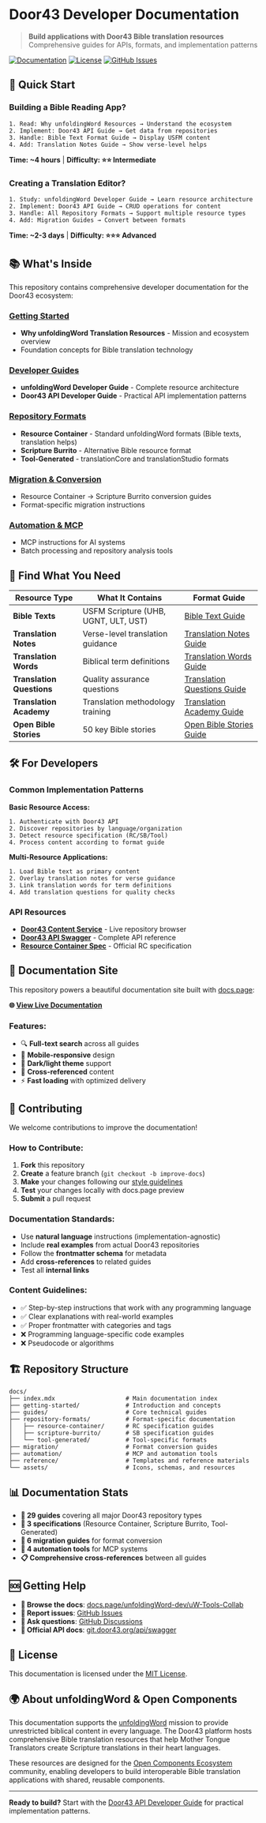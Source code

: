 # Door43 Developer Documentation

> **Build applications with Door43 Bible translation resources**  
> Comprehensive guides for APIs, formats, and implementation patterns

[![Documentation](https://img.shields.io/badge/docs-docs.page-blue)](https://docs.page/unfoldingWord-dev/uW-Tools-Collab)
[![License](https://img.shields.io/badge/license-MIT-green)](LICENSE)
[![GitHub Issues](https://img.shields.io/github/issues/unfoldingWord-dev/uW-Tools-Collab)](https://github.com/unfoldingWord-dev/uW-Tools-Collab/issues)

## 🚀 **Quick Start**

### **Building a Bible Reading App?**
```
1. Read: Why unfoldingWord Resources → Understand the ecosystem
2. Implement: Door43 API Guide → Get data from repositories  
3. Handle: Bible Text Format Guide → Display USFM content
4. Add: Translation Notes Guide → Show verse-level helps
```
**Time: ~4 hours** | **Difficulty: ⭐⭐ Intermediate**

### **Creating a Translation Editor?**
```
1. Study: unfoldingWord Developer Guide → Learn resource architecture
2. Implement: Door43 API Guide → CRUD operations for content
3. Handle: All Repository Formats → Support multiple resource types
4. Add: Migration Guides → Convert between formats
```
**Time: ~2-3 days** | **Difficulty: ⭐⭐⭐ Advanced**

## 📚 **What's Inside**

This repository contains comprehensive developer documentation for the Door43 ecosystem:

### **[Getting Started](docs/getting-started/)**
- **Why unfoldingWord Translation Resources** - Mission and ecosystem overview
- Foundation concepts for Bible translation technology

### **[Developer Guides](docs/guides/)**
- **unfoldingWord Developer Guide** - Complete resource architecture
- **Door43 API Developer Guide** - Practical API implementation patterns

### **[Repository Formats](docs/repository-formats/)**
- **Resource Container** - Standard unfoldingWord formats (Bible texts, translation helps)
- **Scripture Burrito** - Alternative Bible resource format  
- **Tool-Generated** - translationCore and translationStudio formats

### **[Migration & Conversion](docs/migration/)**
- Resource Container → Scripture Burrito conversion guides
- Format-specific migration instructions

### **[Automation & MCP](docs/automation/)**
- MCP instructions for AI systems
- Batch processing and repository analysis tools

## 🎯 **Find What You Need**

| Resource Type | What It Contains | Format Guide |
|---------------|------------------|--------------|
| **Bible Texts** | USFM Scripture (UHB, UGNT, ULT, UST) | [Bible Text Guide](docs/repository-formats/resource-container/bible-text-repositories-guide.mdx) |
| **Translation Notes** | Verse-level translation guidance | [Translation Notes Guide](docs/repository-formats/resource-container/translation-notes-repositories-guide.mdx) |
| **Translation Words** | Biblical term definitions | [Translation Words Guide](docs/repository-formats/resource-container/translation-words-repositories-guide.mdx) |
| **Translation Questions** | Quality assurance questions | [Translation Questions Guide](docs/repository-formats/resource-container/translation-questions-repositories-guide.mdx) |
| **Translation Academy** | Translation methodology training | [Translation Academy Guide](docs/repository-formats/resource-container/translation-academy-repositories-guide.mdx) |
| **Open Bible Stories** | 50 key Bible stories | [Open Bible Stories Guide](docs/repository-formats/resource-container/open-bible-stories-repositories-guide.mdx) |

## 🛠️ **For Developers**

### **Common Implementation Patterns**

**Basic Resource Access:**
```
1. Authenticate with Door43 API
2. Discover repositories by language/organization
3. Detect resource specification (RC/SB/Tool)
4. Process content according to format guide
```

**Multi-Resource Applications:**
```
1. Load Bible text as primary content
2. Overlay translation notes for verse guidance
3. Link translation words for term definitions
4. Add translation questions for quality checks
```

### **API Resources**
- **[Door43 Content Service](https://git.door43.org/)** - Live repository browser
- **[Door43 API Swagger](https://git.door43.org/api/swagger)** - Complete API reference
- **[Resource Container Spec](https://resource-container.readthedocs.io/)** - Official RC specification

## 📖 **Documentation Site**

This repository powers a beautiful documentation site built with [docs.page](https://docs.page/):

**🌐 [View Live Documentation](https://docs.page/unfoldingWord-dev/uW-Tools-Collab)**

### **Features:**
- 🔍 **Full-text search** across all guides
- 📱 **Mobile-responsive** design
- 🌙 **Dark/light theme** support
- 🔗 **Cross-referenced** content
- ⚡ **Fast loading** with optimized delivery

## 🤝 **Contributing**

We welcome contributions to improve the documentation!

### **How to Contribute:**

1. **Fork** this repository
2. **Create** a feature branch (`git checkout -b improve-docs`)
3. **Make** your changes following our [style guidelines](docs/assets/frontmatter-schema.md)
4. **Test** your changes locally with docs.page preview
5. **Submit** a pull request

### **Documentation Standards:**
- Use **natural language** instructions (implementation-agnostic)
- Include **real examples** from actual Door43 repositories
- Follow the **frontmatter schema** for metadata
- Add **cross-references** to related guides
- Test all **internal links**

### **Content Guidelines:**
- ✅ Step-by-step instructions that work with any programming language
- ✅ Clear explanations with real-world examples
- ✅ Proper frontmatter with categories and tags
- ❌ Programming language-specific code examples
- ❌ Pseudocode or algorithms

## 🏗️ **Repository Structure**

```
docs/
├── index.mdx                    # Main documentation index
├── getting-started/             # Introduction and concepts
├── guides/                      # Core technical guides
├── repository-formats/          # Format-specific documentation
│   ├── resource-container/      # RC specification guides
│   ├── scripture-burrito/       # SB specification guides
│   └── tool-generated/          # Tool-specific formats
├── migration/                   # Format conversion guides
├── automation/                  # MCP and automation tools
├── reference/                   # Templates and reference materials
└── assets/                      # Icons, schemas, and resources
```

## 📊 **Documentation Stats**

- **📄 29 guides** covering all major Door43 repository types
- **🔧 3 specifications** (Resource Container, Scripture Burrito, Tool-Generated)
- **🔄 6 migration guides** for format conversion
- **🤖 4 automation tools** for MCP systems
- **📋 Comprehensive cross-references** between all guides

## 🆘 **Getting Help**

- **📖 Browse the docs**: [docs.page/unfoldingWord-dev/uW-Tools-Collab](https://docs.page/unfoldingWord-dev/uW-Tools-Collab)
- **🐛 Report issues**: [GitHub Issues](https://github.com/unfoldingWord-dev/uW-Tools-Collab/issues)
- **💬 Ask questions**: [GitHub Discussions](https://github.com/unfoldingWord-dev/uW-Tools-Collab/discussions)
- **🔗 Official API docs**: [git.door43.org/api/swagger](https://git.door43.org/api/swagger)

## 📄 **License**

This documentation is licensed under the [MIT License](LICENSE).

## 🌍 **About unfoldingWord & Open Components**

This documentation supports the [unfoldingWord](https://unfoldingword.org/) mission to provide unrestricted biblical content in every language. The Door43 platform hosts comprehensive Bible translation resources that help Mother Tongue Translators create Scripture translations in their heart languages.

These resources are designed for the [Open Components Ecosystem](https://opencomponents.io/) community, enabling developers to build interoperable Bible translation applications with shared, reusable components.

---

**Ready to build?** Start with the [Door43 API Developer Guide](docs/guides/door43-api-developer-guide.mdx) for practical implementation patterns.
